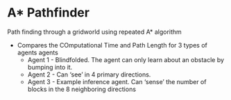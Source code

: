 # A* Pathfinder
Path finding through a gridworld using repeated A* algorithm
* Compares the COmputational Time and Path Length for 3 types of agents agents
  * Agent 1 - Blindfolded. The agent can only learn about an obstacle by bumping into it.
  * Agent 2 - Can ‘see’ in 4 primary directions.
  * Agent 3 - Example inference agent. Can ‘sense’ the number of blocks in the 8 neighboring directions
